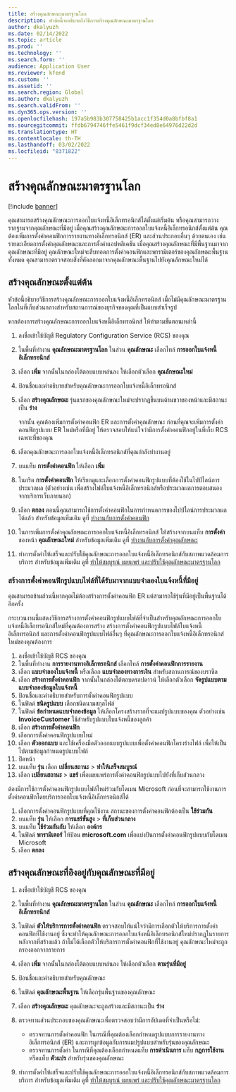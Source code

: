 ```yaml
---
title: สร้างคุณลักษณะมาตรฐานโลก
description: หัวข้อนี้จะอธิบายถึงวิธีการสร้างคุณลักษณะมาตรฐานโลก
author: dkalyuzh
ms.date: 02/14/2022
ms.topic: article
ms.prod: ''
ms.technology: ''
ms.search.form: ''
audience: Application User
ms.reviewer: kfend
ms.custom: ''
ms.assetid: ''
ms.search.region: Global
ms.author: dkalyuzh
ms.search.validFrom: ''
ms.dyn365.ops.version: ''
ms.openlocfilehash: 197a5b983b307758425b1acc1f354d0a8bfbf8a1
ms.sourcegitcommit: ffdb6794746ffe5461f9dcf34ed8e64976d22d2d
ms.translationtype: HT
ms.contentlocale: th-TH
ms.lasthandoff: 03/02/2022
ms.locfileid: "8371822"
---
```

# <a name="create-a-globalization-feature"></a>สร้างคุณลักษณะมาตรฐานโลก

[!include [banner](../includes/banner.md)]

คุณสามารถสร้างคุณลักษณะการออกใบแจ้งหนี้อิเล็กทรอนิกส์ได้ตั้งแต่เริ่มต้น หรือคุณสามารถวางรากฐานจากคุณลักษณะที่มีอยู่ เมื่อคุณสร้างคุณลักษณะการออกใบแจ้งหนี้อิเล็กทรอนิกส์ตั้งแต่ต้น คุณต้องเพิ่มการตั้งค่าคอนฟิกการรายงานทางอิเล็กทรอนิกส์ (ER) และส่วนประกอบอื่นๆ ด้วยตนเอง เช่น รายละเอียดการตั้งค่าคุณลักษณะและการตั้งค่าแอปพลิเคชัน เมื่อคุณสร้างคุณลักษณะที่มีพื้นฐานมาจากคุณลักษณะที่มีอยู่ คุณลักษณะใหม่จะสืบทอดการตั้งค่าคอนฟิกและพารามิเตอร์ของคุณลักษณะพื้นฐานทั้งหมด คุณสามารถตรวจสอบสิ่งที่คัดลอกมาจากคุณลักษณะพื้นฐานไปยังคุณลักษณะใหม่ได้

## <a name="create-a-feature-from-scratch"></a>สร้างคุณลักษณะตั้งแต่ต้น

หัวข้อนี้อธิบายวิธีการสร้างคุณลักษณะการออกใบแจ้งหนี้อิเล็กทรอนิกส์ เมื่อไม่มีคุณลักษณะมาตรฐานโลกในที่เก็บส่วนกลางสำหรับสถานการณ์ของธุรกิจของคุณที่เป็นแบบสำเร็จรูป

หากต้องการสร้างคุณลักษณะการออกใบแจ้งหนี้อิเล็กทรอนิกส์ ให้ทำตามขั้นตอนเหล่านี้

1. ลงชื่อเข้าใช้บัญชี Regulatory Configuration Service (RCS) ของคุณ
2. ในพื้นที่ทำงาน **คุณลักษณะมาตรฐานโลก** ในส่วน **คุณลักษณะ** เลือกไทล์ **การออกใบแจ้งหนี้อิเล็กทรอนิกส์**
3. เลือก **เพิ่ม** จากนั้นในกล่องโต้ตอบแบบหล่นลง ให้เลือกตัวเลือก **คุณลักษณะใหม่**
4. ป้อนชื่อและคำอธิบายสำหรับคุณลักษณะการออกใบแจ้งหนี้อิเล็กทรอนิกส์
5. เลือก **สร้างคุณลักษณะ** รุ่นแรกของคุณลักษณะใหม่จะปรากฏขึ้นบนด้านขวาของหน้าและมีสถานะเป็น **ร่าง**

    จากนั้น คุณต้องเพิ่มการตั้งค่าคอนฟิก ER และการตั้งค่าคุณลักษณะ ก่อนที่คุณจะเพิ่มการตั้งค่าคอนฟิกรูปแบบ ER ใหม่หรือที่มีอยู่ ให้ตรวจสอบให้แน่ใจว่ามีการตั้งค่าคอนฟิกอยู่ในที่เก็บ RCS เฉพาะที่ของคุณ

6. เลือกคุณลักษณะการออกใบแจ้งหนี้อิเล็กทรอนิกส์ที่คุณกำลังทำงานอยู่
7. บนแท็บ **การตั้งค่าคอนฟิก** ให้เลือก **เพิ่ม**
8. ในกริด **การตั้งค่าคอนฟิก** ให้เรียกดูและเลือกการตั้งค่าคอนฟิกรูปแบบที่ต้องใช้ในไปป์ไลน์การประมวลผล (ตัวอย่างเช่น เพื่อสร้างไฟล์ใบแจ้งหนี้อิเล็กทรอนิกส์หรือประมวลผลการตอบสนองจากบริการเว็บภายนอก)
9. เลือก **ตกลง** ตอนนี้คุณสามารถใช้การตั้งค่าคอนฟิกในการกําหนดการของไปป์ไลน์การประมวลผลได้แล้ว สำหรับข้อมูลเพิ่มเติม ดูที่ [ทำงานกับการตั้งค่าคอนฟิก](e-invoicing-work-configurations.md)
10. ในการเพิ่มการตั้งค่าคุณลักษณะการออกใบแจ้งหนี้อิเล็กทรอนิกส์ ให้สร้างจากบนแท็บ **การตั้งค่า** ของหน้า **คุณลักษณะใหม่** สำหรับข้อมูลเพิ่มเติม ดูที่ [ทำงานกับการตั้งค่าคุณลักษณะ](e-invoicing-feature-setup.md)
11. ทำการตั้งค่าให้เสร็จและปรับใช้คุณลักษณะการออกใบแจ้งหนี้อิเล็กทรอนิกส์กับสภาพแวดล้อมการบริการ สำหรับข้อมูลเพิ่มเติม ดูที่ [ทำให้สมบูรณ์ เผยแพร่ และปรับใช้คุณลักษณะมาตรฐานโลก](e-invoicing-complete-publish-deploy-globalization-feature)

### <a name="create-file-format-configurations-that-are-derived-from-the-existing-invoice-model"></a>สร้างการตั้งค่าคอนฟิกรูปแบบไฟล์ที่ได้รับมาจากแบบจำลองใบแจ้งหนี้ที่มีอยู่

คุณสามารถข้ามส่วนนี้หากคุณไม่ต้องสร้างการตั้งค่าคอนฟิก ER แต่สามารถใช้รุ่นที่มีอยู่เป็นพื้นฐานได้อีกครั้ง

กระบวนงานนี้แสดงวิธีการสร้างการตั้งค่าคอนฟิกรูปแบบไฟล์ที่จำเป็นสำหรับคุณลักษณะการออกใบแจ้งหนี้อิเล็กทรอนิกส์ใหม่ที่คุณต้องการสร้าง สร้างการตั้งค่าคอนฟิกรูปแบบไฟล์ใบแจ้งหนี้อิเล็กทรอนิกส์ และการตั้งค่าคอนฟิกรูปแบบไฟล์อื่นๆ ที่คุณลักษณะการออกใบแจ้งหนี้อิเล็กทรอนิกส์ใหม่ของคุณต้องการ

1. ลงชื่อเข้าใช้บัญชี RCS ของคุณ
2. ในพื้นที่ทำงาน **การรายงานทางอิเล็กทรอนิกส์** เลือกไทล์ **การตั้งค่าคอนฟิกการรายงาน**
3. เลือก **แบบจำลองใบแจ้งหนี้** หรือเลือก **แบบจำลองทางการเงิน** สำหรับสถานการณ์ของบราซิล
4. เลือก **สร้างการตั้งค่าคอนฟิก** จากนั้นในกล่องโต้ตอบดรอปดาวน์ ให้เลือกตัวเลือก **จัดรูปแบบตามแบบจำลองข้อมูลใบแจ้งหนี้**
5. ป้อนชื่อและคำอธิบายสำหรับการตั้งค่าคอนฟิกรูปแบบ
6. ในฟิลด์ **ชนิดรูปแบบ** เลือกชนิดนามสกุลไฟล์
7. ในฟิลด์ **ข้อกำหนดแบบจำลองข้อมูล** ให้เลือกโครงสร้างรากที่จะแมปรูปแบบของคุณ ตัวอย่างเช่น **InvoiceCustomer** ใช้สำหรับรูปแบบใบแจ้งหนี้ของลูกค้า
8. เลือก **สร้างการตั้งค่าคอนฟิก**
9. เลือกการตั้งค่าคอนฟิกรูปแบบใหม่
10. เลือก **ตัวออกแบบ** และใช้เครื่องมือตัวออกแบบรูปแบบเพื่อตั้งค่าคอนฟิกโครงร่างไฟล์ เพื่อให้เป็นไปตามข้อมูลกําหนดรูปแบบไฟล์
11. ปิดหน้า
12. บนแท็บ **รุ่น** เลือก **เปลี่ยนสถานะ** \> **ทำให้เสร็จสมบูรณ์**
13. เลือก **เปลี่ยนสถานะ** \> **แชร์** เพื่อเผยแพร่การตั้งค่าคอนฟิกรูปแบบไปยังที่เก็บส่วนกลาง

ต้องมีการใช้การตั้งค่าคอนฟิกรูปแบบไฟล์ใหม่ร่วมกับโดเมน Microsoft ก่อนที่จะสามารถใช้งานการตั้งค่าคอนฟิกโดยบริการออกใบแจ้งหนี้อิเล็กทรอนิกส์ได้

1. เลือกการตั้งค่าคอนฟิกรูปแบบที่คุณใช้งาน สถานะของการตั้งค่าคอนฟิกต้องเป็น **ใช้ร่วมกัน**
2. บนแท็บ **รุ่น** ให้เลือก **การแชร์ขั้นสูง** \> **ที่เก็บส่วนกลาง**
3. บนแท็บ **ใช้ร่วมกันกับ** ให้เลือก **องค์กร**
4. ในฟิลด์ **พารามิเตอร์** ให้ป้อน **microsoft.com** เพื่อแบ่งปันการตั้งค่าคอนฟิกรูปแบบกับโดเมน Microsoft
5. เลือก **ตกลง**

## <a name="create-a-feature-that-is-based-on-an-existing-feature"></a>สร้างคุณลักษณะที่อิงอยู่กับคุณลักษณะที่มีอยู่

1. ลงชื่อเข้าใช้บัญชี RCS ของคุณ
2. ในพื้นที่ทำงาน **คุณลักษณะมาตรฐานโลก** ในส่วน **คุณลักษณะ** เลือกไทล์ **การออกใบแจ้งหนี้อิเล็กทรอนิกส์**
3. ในฟิลด์ **ตัวให้บริการการตั้งค่าคอนฟิก** ตรวจสอบให้แน่ใจว่ามีการเลือกตัวให้บริการการตั้งค่าคอนฟิกที่ใช้งานอยู่ ซึ่งจะทำให้คุณลักษณะการออกใบแจ้งหนี้อิเล็กทรอนิกส์ใหม่ปรากฏในรายการหลังจากที่สร้างแล้ว ถ้าไม่ได้เลือกตัวให้บริการการตั้งค่าคอนฟิกที่ใช้งานอยู่ คุณลักษณะใหม่จะถูกกรองออกจากรายการ
4. เลือก **เพิ่ม** จากนั้นในกล่องโต้ตอบแบบหล่นลง ให้เลือกตัวเลือก **ตามรุ่นที่มีอยู่**
5. ป้อนชื่อและคำอธิบายสำหรับคุณลักษณะ
6. ในฟิลด์ **คุณลักษณะพื้นฐาน** ให้เลือกรุ่นพื้นฐานของคุณลักษณะ
7. เลือก **สร้างคุณลักษณะ** คุณลักษณะจะถูกสร้างและมีสถานะเป็น **ร่าง**
8. ตรวจทานส่วนประกอบของคุณลักษณะเพื่อตรวจสอบว่ามีการอัปเดตที่จำเป็นหรือไม่:

    - ตรวจทานการตั้งค่าคอนฟิก ในกรณีที่คุณต้องเลือกกำหนดรูปแบบการรายงานทางอิเล็กทรอนิกส์ (ER) และการผูกข้อมูลกับการแมปรูปแบบสำหรับรุ่นของคุณลักษณะ
    - ตรวจทานการตั้งค่า ในกรณีที่คุณต้องเลือกกำหนดแท็บ **การดำเนินการ** แท็บ **กฎการใช้งาน** หรือแท็บ **ตัวแปร** สำหรับรุ่นของคุณลักษณะ

9. ทำการตั้งค่าให้เสร็จและปรับใช้คุณลักษณะการออกใบแจ้งหนี้อิเล็กทรอนิกส์กับสภาพแวดล้อมการบริการ สำหรับข้อมูลเพิ่มเติม ดูที่ [ทำให้สมบูรณ์ เผยแพร่ และปรับใช้คุณลักษณะมาตรฐานโลก](e-invoicing-complete-publish-deploy-globalization-feature)
